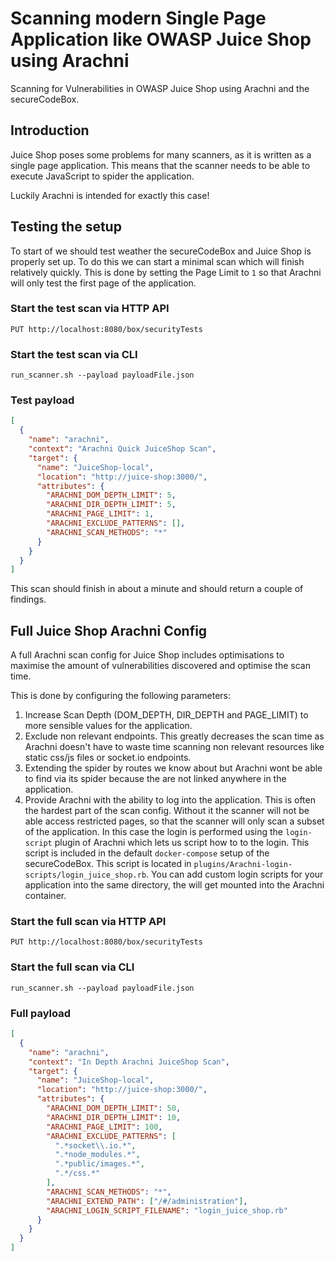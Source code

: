 # Scanning modern Single Page Application like OWASP Juice Shop using Arachni

Scanning for Vulnerabilities in OWASP Juice Shop using Arachni and the secureCodeBox.

## Introduction

Juice Shop poses some problems for many scanners, as it is written as a single page application. This means that the scanner needs to be able to execute JavaScript to spider the application.

Luckily Arachni is intended for exactly this case!

## Testing the setup

To start of we should test weather the secureCodeBox and Juice Shop is properly set up. To do this we can start a minimal scan which will finish relatively quickly. This is done by setting the Page Limit to `1` so that Arachni will only test the first page of the application.

### Start the test scan via HTTP API

`PUT http://localhost:8080/box/securityTests`

### Start the test scan via CLI

`run_scanner.sh --payload payloadFile.json`

### Test payload

```json
[
  {
    "name": "arachni",
    "context": "Arachni Quick JuiceShop Scan",
    "target": {
      "name": "JuiceShop-local",
      "location": "http://juice-shop:3000/",
      "attributes": {
        "ARACHNI_DOM_DEPTH_LIMIT": 5,
        "ARACHNI_DIR_DEPTH_LIMIT": 5,
        "ARACHNI_PAGE_LIMIT": 1,
        "ARACHNI_EXCLUDE_PATTERNS": [],
        "ARACHNI_SCAN_METHODS": "*"
      }
    }
  }
]
```

This scan should finish in about a minute and should return a couple of findings.

## Full Juice Shop Arachni Config

A full Arachni scan config for Juice Shop includes optimisations to maximise the amount of vulnerabilities discovered and optimise the scan time.

This is done by configuring the following parameters:

1.  Increase Scan Depth (DOM_DEPTH, DIR_DEPTH and PAGE_LIMIT) to more sensible values for the application.
2.  Exclude non relevant endpoints. This greatly decreases the scan time as Arachni doesn't have to waste time scanning non relevant resources like static css/js files or socket.io endpoints.
3.  Extending the spider by routes we know about but Arachni wont be able to find via its spider because the are not linked anywhere in the application.
4.  Provide Arachni with the ability to log into the application. This is often the hardest part of the scan config. Without it the scanner will not be able access restricted pages, so that the scanner will only scan a subset of the application. In this case the login is performed using the `login-script` plugin of Arachni which lets us script how to to the login. This script is included in the default `docker-compose` setup of the secureCodeBox. This script is located in `plugins/Arachni-login-scripts/login_juice_shop.rb`. You can add custom login scripts for your application into the same directory, the will get mounted into the Arachni container.

### Start the full scan via HTTP API

`PUT http://localhost:8080/box/securityTests`

### Start the full scan via CLI

`run_scanner.sh --payload payloadFile.json`

### Full payload

```json
[
  {
    "name": "arachni",
    "context": "In Depth Arachni JuiceShop Scan",
    "target": {
      "name": "JuiceShop-local",
      "location": "http://juice-shop:3000/",
      "attributes": {
        "ARACHNI_DOM_DEPTH_LIMIT": 50,
        "ARACHNI_DIR_DEPTH_LIMIT": 10,
        "ARACHNI_PAGE_LIMIT": 100,
        "ARACHNI_EXCLUDE_PATTERNS": [
          ".*socket\\.io.*",
          ".*node_modules.*",
          ".*public/images.*",
          ".*/css.*"
        ],
        "ARACHNI_SCAN_METHODS": "*",
        "ARACHNI_EXTEND_PATH": ["/#/administration"],
        "ARACHNI_LOGIN_SCRIPT_FILENAME": "login_juice_shop.rb"
      }
    }
  }
]
```
